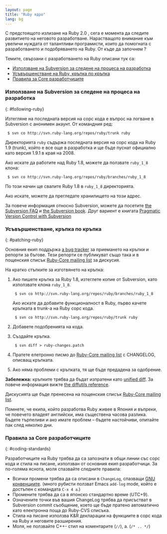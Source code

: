 ```yaml
---
layout: page
title: "Ruby ядро"
lang: bg
---
```


С предстоящото излизане на Ruby 2.0 , сега е момента да следите
развитието на неговото разработване. Нарастващото внимание към увеличи
нуждата от талантливи програмисти, които да помогната с разработването и
подобряването на Ruby. От къде да започнем ?

Темите, свързани с разработването на Ruby описани тук са:

* [Използване на Subversion за следене на процеса на
  разработка](#following-ruby)
* [Усъвършенстване на Ruby, кръпка по кръпка](#patching-ruby)
* [Правила за Core разработчиците](#coding-standards)

### Използване на Subversion за следене на процеса на разработка
{: #following-ruby}

Изтегляне на последната версия на сорс кода е въпрос на логване в
Subversion с анонимен акаунт. От командния ред:


     $ svn co http://svn.ruby-lang.org/repos/ruby/trunk ruby

Директорията `ruby` съдържа последната версия на сорс кода на Ruby 1.9
(trunk), който е все още в разработка и ще бъде пуснат официално като
версия 1.9.1 в края на 2008.

Ако искате да работите над Ruby 1.8, можете да ползвате `ruby_1_8`
клона:


     $ svn co http://svn.ruby-lang.org/repos/ruby/branches/ruby_1_8

По този начин ще свалите Ruby 1.8 в `ruby_1_8` директорията.

Ако искате, можете да прегледате хранилището на този адрес.

За повече информация относно Subversion, можете да посетите [the
Subversion FAQ][1] и [the Subversion book][2]. Друг вариент е книгата
[Pragmatic Version Control with Subversion][3]

### Усъвършенстване, кръпка по кръпка
{: #patching-ruby}

Основния екип поддържа [a bug tracker][4] за приемането на кръпки и
репорти за бъгове. Тези репорти се публикуват също така и в пощенския
списък [Ruby-Core mailing list](/en/community/mailing-lists/)
за дискусия.

На кратко стъпките за изготвянето на кръпка:

1.  Ако пишете кръпка за Ruby 1.8, изтеглете копие от Subversion, като
    използвате клона `ruby_1_8`.

         $ svn co http://svn.ruby-lang.org/repos/ruby/branches/ruby_1_8

    Ако искате да добавите функционалност в Ruby, първо качете кръпката
    в trunk-а на Ruby сорс кода.

         $ svn co http://svn.ruby-lang.org/repos/ruby/trunk ruby

2.  Добавете подобренията на кода.
3.  Създайте кръпка.

         $ svn diff > ruby-changes.patch

4.  Пратете елетронно писмо до [Ruby-Core mailing
    list](/en/community/mailing-lists/) с CHANGELOG, описващ
    кръпката.
5.  Ако няма проблеми с кръпката, тя ще бъде предадена за одобрение.

**Забележка:** кръпките трябва да бъдат изпратени като [unified
diff][5]. За повече информация вижте [the diffutils reference][6].

Дискусията ще бъде пренесена на пощенския списък [Ruby-Core mailing
list](/en/community/mailing-lists/).

Помнете, че екипа, който разработва Ruby живее в Япония и въпреки, че
повечето владеят английски, има съществена часова разлика. Бъдете
търпеливи и ако имате проблем – бъдете настойчиви, опитайте пак след
няколко дни.

### Правила за Core разработчиците
{: #coding-standards}

Разработчиците на Ruby трябва да са запознати в общи линии със сорс кода
и стила на писане, използван от основния екип разработчици. За по-голяма
яснота, моля спазвайте следните правила:

* Всички промени трябва да са описани в `ChangeLog`, спазващи [GNU
  конвенциите][7]. (много рубисти ползват Emacs `add-log` mode, който е
  достъпен с командата `C-x 4 a`.)
* Промените трябва да са в японско стандартно време (UTC+9).
* Означените точки във вашия ChangeLog трябва да присъстват в Subversion
  commit съобщение, което ще бъде пратено автоматично като електронна
  поща до Ruby-CVS списъка.
* Стила на писане използва K&amp;R декларации на функциите в сорс кода
  на Ruby и неговите разширения.
* Моля, не ползвайте C++- стил на коментарите (`//`), а. (`/* .. */`)



[1]: http://subversion.apache.org/faq.html
[2]: http://svnbook.org
[3]: http://www.pragmaticprogrammer.com/titles/svn/
[4]: https://bugs.ruby-lang.org/
[5]: http://www.gnu.org/software/diffutils/manual/html_node/Unified-Format.html
[6]: http://www.gnu.org/software/diffutils/manual/html_node/Merging-with-patch.html#Merging%20with%20patch
[7]: http://www.gnu.org/prep/standards/standards.html#Change-Logs
